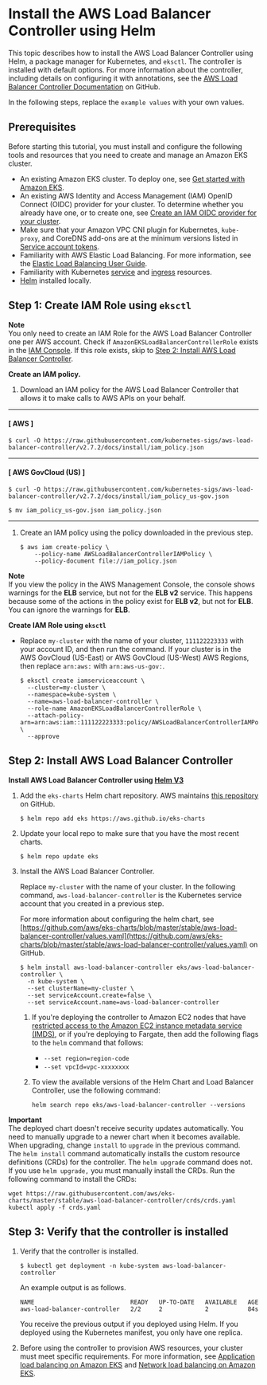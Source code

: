 # Install the AWS Load Balancer Controller using Helm<a name="lbc-helm"></a>

This topic describes how to install the AWS Load Balancer Controller using Helm, a package manager for Kubernetes, and `eksctl`\. The controller is installed with default options\. For more information about the controller, including details on configuring it with annotations, see the [AWS Load Balancer Controller Documentation](https://kubernetes-sigs.github.io/aws-load-balancer-controller/) on GitHub\. 

In the following steps, replace the `example values` with your own values\.

## Prerequisites<a name="lbc-prereqs"></a>

Before starting this tutorial, you must install and configure the following tools and resources that you need to create and manage an Amazon EKS cluster\. <a name="lbc-prereqs.itemizedlist"></a>
+ An existing Amazon EKS cluster\. To deploy one, see [Get started with Amazon EKS](getting-started.md)\.
+ An existing AWS Identity and Access Management \(IAM\) OpenID Connect \(OIDC\) provider for your cluster\. To determine whether you already have one, or to create one, see [Create an IAM OIDC provider for your cluster](enable-iam-roles-for-service-accounts.md)\.
+ Make sure that your Amazon VPC CNI plugin for Kubernetes, `kube-proxy`, and CoreDNS add\-ons are at the minimum versions listed in [Service account tokens](service-accounts.md#boundserviceaccounttoken-validated-add-on-versions)\.
+ Familiarity with AWS Elastic Load Balancing\. For more information, see the [Elastic Load Balancing User Guide](https://docs.aws.amazon.com/elasticloadbalancing/latest/userguide/)\.
+ Familiarity with Kubernetes [service](https://kubernetes.io/docs/concepts/services-networking/service/) and [ingress](https://kubernetes.io/docs/concepts/services-networking/ingress/) resources\.
+  [Helm](https://helm.sh/docs/helm/helm_install/) installed locally\. 

## Step 1: Create IAM Role using `eksctl`<a name="lbc-helm-iam"></a>

**Note**  
You only need to create an IAM Role for the AWS Load Balancer Controller one per AWS account\. Check if `AmazonEKSLoadBalancerControllerRole` exists in the [IAM Console](https://console.aws.amazon.com/iam)\. If this role exists, skip to [Step 2: Install AWS Load Balancer Controller](#lbc-helm-install)\.<a name="lbc-iam.step1"></a>

**Create an IAM policy\.**

1. Download an IAM policy for the AWS Load Balancer Controller that allows it to make calls to AWS APIs on your behalf\. 

------
#### [ AWS ]

   ```
   $ curl -O https://raw.githubusercontent.com/kubernetes-sigs/aws-load-balancer-controller/v2.7.2/docs/install/iam_policy.json
   ```

------
#### [ AWS GovCloud \(US\) ]

   ```
   $ curl -O https://raw.githubusercontent.com/kubernetes-sigs/aws-load-balancer-controller/v2.7.2/docs/install/iam_policy_us-gov.json
   ```

   ```
   $ mv iam_policy_us-gov.json iam_policy.json
   ```

------

1. Create an IAM policy using the policy downloaded in the previous step\. 

   ```
   $ aws iam create-policy \
       --policy-name AWSLoadBalancerControllerIAMPolicy \
       --policy-document file://iam_policy.json
   ```
**Note**  
If you view the policy in the AWS Management Console, the console shows warnings for the **ELB** service, but not for the **ELB v2** service\. This happens because some of the actions in the policy exist for **ELB v2**, but not for **ELB**\. You can ignore the warnings for **ELB**\.<a name="lbc-iam.eksctl"></a>

**Create IAM Role using `eksctl`**
+ Replace `my-cluster` with the name of your cluster, `111122223333` with your account ID, and then run the command\. If your cluster is in the AWS GovCloud \(US\-East\) or AWS GovCloud \(US\-West\) AWS Regions, then replace `arn:aws:` with `arn:aws-us-gov:`\.

  ```
  $ eksctl create iamserviceaccount \
    --cluster=my-cluster \
    --namespace=kube-system \
    --name=aws-load-balancer-controller \
    --role-name AmazonEKSLoadBalancerControllerRole \
    --attach-policy-arn=arn:aws:iam::111122223333:policy/AWSLoadBalancerControllerIAMPolicy \
    --approve
  ```

## Step 2: Install AWS Load Balancer Controller<a name="lbc-helm-install"></a>

**Install AWS Load Balancer Controller using [Helm V3](https://helm.sh/)**

1. Add the `eks-charts` Helm chart repository\. AWS maintains [this repository](https://github.com/aws/eks-charts) on GitHub\.

   ```
   $ helm repo add eks https://aws.github.io/eks-charts
   ```

1. Update your local repo to make sure that you have the most recent charts\.

   ```
   $ helm repo update eks
   ```

1. Install the AWS Load Balancer Controller\. 

   Replace `my-cluster` with the name of your cluster\. In the following command, `aws-load-balancer-controller` is the Kubernetes service account that you created in a previous step\.

   For more information about configuring the helm chart, see [https://github.com/aws/eks-charts/blob/master/stable/aws-load-balancer-controller/values.yaml](https://github.com/aws/eks-charts/blob/master/stable/aws-load-balancer-controller/values.yaml) on GitHub\.

   ```
   $ helm install aws-load-balancer-controller eks/aws-load-balancer-controller \
     -n kube-system \
     --set clusterName=my-cluster \
     --set serviceAccount.create=false \
     --set serviceAccount.name=aws-load-balancer-controller
   ```

   1. If you're deploying the controller to Amazon EC2 nodes that have [restricted access to the Amazon EC2 instance metadata service \(IMDS\)](https://aws.github.io/aws-eks-best-practices/security/docs/iam/#restrict-access-to-the-instance-profile-assigned-to-the-worker-node), or if you're deploying to Fargate, then add the following flags to the `helm` command that follows:
      + `--set region=region-code`
      + `--set vpcId=vpc-xxxxxxxx`

   1. To view the available versions of the Helm Chart and Load Balancer Controller, use the following command:

      ```
      helm search repo eks/aws-load-balancer-controller --versions
      ```
**Important**  
The deployed chart doesn't receive security updates automatically\. You need to manually upgrade to a newer chart when it becomes available\. When upgrading, change `install` to `upgrade` in the previous command\.  
The `helm install` command automatically installs the custom resource definitions \(CRDs\) for the controller\. The `helm upgrade` command does not\. If you use `helm upgrade,` you must manually install the CRDs\. Run the following command to install the CRDs:  

   ```
   wget https://raw.githubusercontent.com/aws/eks-charts/master/stable/aws-load-balancer-controller/crds/crds.yaml 
   kubectl apply -f crds.yaml
   ```

## Step 3: Verify that the controller is installed<a name="lbc-helm-verify"></a><a name="lbc-verify-procedure"></a>

1. Verify that the controller is installed\.

   ```
   $ kubectl get deployment -n kube-system aws-load-balancer-controller
   ```

   An example output is as follows\.

   ```
   NAME                           READY   UP-TO-DATE   AVAILABLE   AGE
   aws-load-balancer-controller   2/2     2            2           84s
   ```

   You receive the previous output if you deployed using Helm\. If you deployed using the Kubernetes manifest, you only have one replica\.

1. Before using the controller to provision AWS resources, your cluster must meet specific requirements\. For more information, see [Application load balancing on Amazon EKS](alb-ingress.md) and [Network load balancing on Amazon EKS](network-load-balancing.md)\.